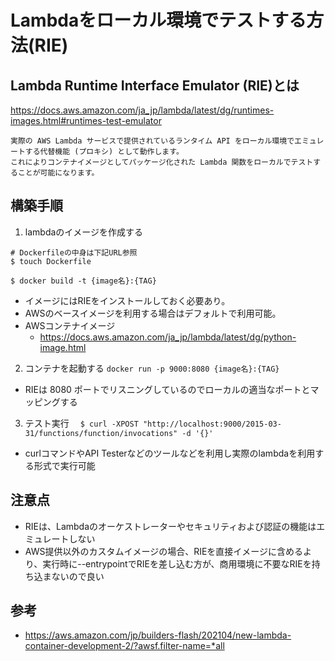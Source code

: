 # Lambdaをローカル環境でテストする方法(RIE) 
## Lambda Runtime Interface Emulator (RIE)とは
https://docs.aws.amazon.com/ja_jp/lambda/latest/dg/runtimes-images.html#runtimes-test-emulator
```
実際の AWS Lambda サービスで提供されているランタイム API をローカル環境でエミュレートする代替機能 (プロキシ) として動作します。
これによりコンテナイメージとしてパッケージ化された Lambda 関数をローカルでテストすることが可能になります。
```
## 構築手順
1. lambdaのイメージを作成する
```
# Dockerfileの中身は下記URL参照
$ touch Dockerfile

$ docker build -t {image名}:{TAG} 
```
* イメージにはRIEをインストールしておく必要あり。
* AWSのベースイメージを利用する場合はデフォルトで利用可能。
* AWSコンテナイメージ
    * https://docs.aws.amazon.com/ja_jp/lambda/latest/dg/python-image.html

2. コンテナを起動する
`docker run -p 9000:8080 {image名}:{TAG} ` 
* RIEは 8080 ポートでリスニングしているのでローカルの適当なポートとマッピングする

3. テスト実行
　`$ curl -XPOST "http://localhost:9000/2015-03-31/functions/function/invocations" -d '{}'`
* curlコマンドやAPI Testerなどのツールなどを利用し実際のlambdaを利用する形式で実行可能

## 注意点
* RIEは、Lambdaのオーケストレーターやセキュリティおよび認証の機能はエミュレートしない
* AWS提供以外のカスタムイメージの場合、RIEを直接イメージに含めるより、実行時に--entrypointでRIEを差し込む方が、商用環境に不要なRIEを持ち込まないので良い

## 参考
* https://aws.amazon.com/jp/builders-flash/202104/new-lambda-container-development-2/?awsf.filter-name=*all